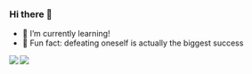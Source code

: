 ### Hi there 👋
- 🌱 I’m currently learning!
- 🌱 Fun fact: defeating oneself is actually the biggest success
<!--
**yungson/yungson** is a ✨ _special_ ✨ repository because its `README.md` (this file) appears on your GitHub profile.

Here are some ideas to get you started:

- 🔭 I’m currently working on ...
 ...
- 👯 I’m looking to collaborate on ...
- 🤔 I’m looking for help with ...
- 💬 Ask me about ...
- 📫 How to reach me: ...
- 😄 Pronouns: ...
 ...
-->


<a href="https://github.com/yungson">
  <img align="left" src="https://github-readme-stats.vercel.app/api?username=yungson&count_private=true&show_icons=true&theme=radical" />
</a>


<a href="https://github.com/yungson">
  <img align="center" src="https://github-readme-stats-teal.vercel.app/api/top-langs/?username=yungson&layout=compact" />
</a>
